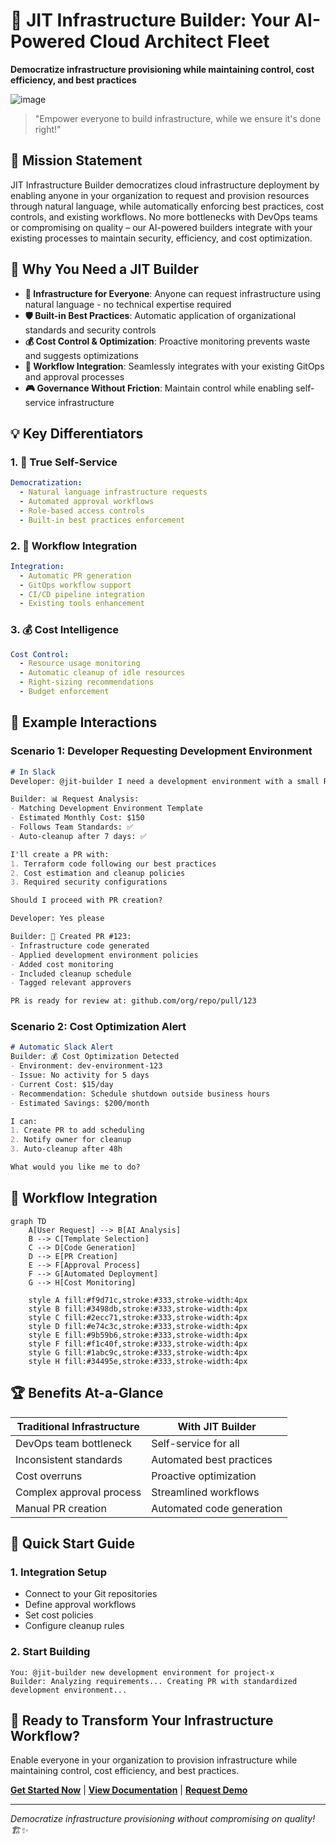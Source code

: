 # 🚀 JIT Infrastructure Builder: Your AI-Powered Cloud Architect Fleet

**Democratize infrastructure provisioning while maintaining control, cost efficiency, and best practices**

![image](https://github.com/user-attachments/assets/388854b7-32ba-4232-b883-a1e6a4db7cf2)

> "Empower everyone to build infrastructure, while we ensure it's done right!"

## 🎯 Mission Statement

JIT Infrastructure Builder democratizes cloud infrastructure deployment by enabling anyone in your organization to request and provision resources through natural language, while automatically enforcing best practices, cost controls, and existing workflows. No more bottlenecks with DevOps teams or compromising on quality – our AI-powered builders integrate with your existing processes to maintain security, efficiency, and cost optimization.

## 🌊 Why You Need a JIT Builder

- **👥 Infrastructure for Everyone**: Anyone can request infrastructure using natural language - no technical expertise required
- **🛡️ Built-in Best Practices**: Automatic application of organizational standards and security controls
- **💰 Cost Control & Optimization**: Proactive monitoring prevents waste and suggests optimizations
- **🔄 Workflow Integration**: Seamlessly integrates with your existing GitOps and approval processes
- **🎮 Governance Without Friction**: Maintain control while enabling self-service infrastructure

## 💡 Key Differentiators

### 1. 🤝 True Self-Service
```yaml
Democratization:
  - Natural language infrastructure requests
  - Automated approval workflows
  - Role-based access controls
  - Built-in best practices enforcement
```

### 2. 🔄 Workflow Integration
```yaml
Integration:
  - Automatic PR generation
  - GitOps workflow support
  - CI/CD pipeline integration
  - Existing tools enhancement
```

### 3. 💰 Cost Intelligence
```yaml
Cost Control:
  - Resource usage monitoring
  - Automatic cleanup of idle resources
  - Right-sizing recommendations
  - Budget enforcement
```

## 💬 Example Interactions

### Scenario 1: Developer Requesting Development Environment
```markdown
# In Slack
Developer: @jit-builder I need a development environment with a small RDS instance and ECS cluster

Builder: 📊 Request Analysis:
- Matching Development Environment Template
- Estimated Monthly Cost: $150
- Follows Team Standards: ✅
- Auto-cleanup after 7 days: ✅

I'll create a PR with:
1. Terraform code following our best practices
2. Cost estimation and cleanup policies
3. Required security configurations

Should I proceed with PR creation?

Developer: Yes please

Builder: 🔨 Created PR #123:
- Infrastructure code generated
- Applied development environment policies
- Added cost monitoring
- Included cleanup schedule
- Tagged relevant approvers

PR is ready for review at: github.com/org/repo/pull/123
```

### Scenario 2: Cost Optimization Alert
```markdown
# Automatic Slack Alert
Builder: 💰 Cost Optimization Detected
- Environment: dev-environment-123
- Issue: No activity for 5 days
- Current Cost: $15/day
- Recommendation: Schedule shutdown outside business hours
- Estimated Savings: $200/month

I can:
1. Create PR to add scheduling
2. Notify owner for cleanup
3. Auto-cleanup after 48h

What would you like me to do?
```

## 🔄 Workflow Integration

```mermaid
graph TD
    A[User Request] --> B[AI Analysis]
    B --> C[Template Selection]
    C --> D[Code Generation]
    D --> E[PR Creation]
    E --> F[Approval Process]
    F --> G[Automated Deployment]
    G --> H[Cost Monitoring]
    
    style A fill:#f9d71c,stroke:#333,stroke-width:4px
    style B fill:#3498db,stroke:#333,stroke-width:4px
    style C fill:#2ecc71,stroke:#333,stroke-width:4px
    style D fill:#e74c3c,stroke:#333,stroke-width:4px
    style E fill:#9b59b6,stroke:#333,stroke-width:4px
    style F fill:#f1c40f,stroke:#333,stroke-width:4px
    style G fill:#1abc9c,stroke:#333,stroke-width:4px
    style H fill:#34495e,stroke:#333,stroke-width:4px
```

## 🏆 Benefits At-a-Glance

| Traditional Infrastructure | With JIT Builder |
|---------------------------|------------------|
| DevOps team bottleneck | Self-service for all |
| Inconsistent standards | Automated best practices |
| Cost overruns | Proactive optimization |
| Complex approval process | Streamlined workflows |
| Manual PR creation | Automated code generation |

## 🚀 Quick Start Guide

### 1. Integration Setup
- Connect to your Git repositories
- Define approval workflows
- Set cost policies
- Configure cleanup rules

### 2. Start Building
```slack
You: @jit-builder new development environment for project-x
Builder: Analyzing requirements... Creating PR with standardized development environment...
```

## 🌟 Ready to Transform Your Infrastructure Workflow?

Enable everyone in your organization to provision infrastructure while maintaining control, cost efficiency, and best practices.

**[Get Started Now](#quick-start-guide)** | **[View Documentation](https://docs.kubiya.ai)** | **[Request Demo](https://kubiya.ai)**

---

*Democratize infrastructure provisioning without compromising on quality! 🏗️✨*
